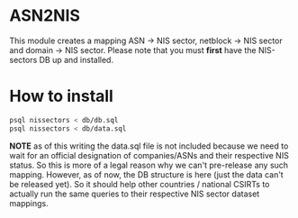 # ASN2NIS

This module creates a mapping ASN -> NIS sector, netblock -> NIS sector and domain -> NIS sector.
Please note that you must **first** have the NIS-sectors DB up and installed.

# How to install

```bash
psql nissectors < db/db.sql
psql nissectors < db/data.sql
```


**NOTE** as of this writing the data.sql file is not included because we need to wait for an official designation of companies/ASNs and their respective NIS status.
So this is more of a legal reason why we can't pre-release any such mapping. 
However, as of now, the DB structure is here (just the data can't be released yet). So  it should help other countries / national CSIRTs to actually run the same queries to their respective NIS sector dataset mappings.


